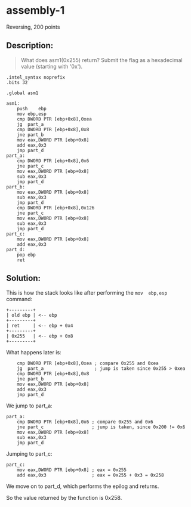 # assembly-1
Reversing, 200 points

## Description:
> What does asm1(0x255) return? Submit the flag as a hexadecimal value (starting with '0x'). 

```assembly
.intel_syntax noprefix
.bits 32
	
.global asm1

asm1:
	push	ebp
	mov	ebp,esp
	cmp	DWORD PTR [ebp+0x8],0xea
	jg 	part_a	
	cmp	DWORD PTR [ebp+0x8],0x8
	jne	part_b
	mov	eax,DWORD PTR [ebp+0x8]
	add	eax,0x3
	jmp	part_d
part_a:
	cmp	DWORD PTR [ebp+0x8],0x6
	jne	part_c
	mov	eax,DWORD PTR [ebp+0x8]
	sub	eax,0x3
	jmp	part_d
part_b:
	mov	eax,DWORD PTR [ebp+0x8]
	sub	eax,0x3
	jmp	part_d
	cmp	DWORD PTR [ebp+0x8],0x126
	jne	part_c
	mov	eax,DWORD PTR [ebp+0x8]
	sub	eax,0x3
	jmp	part_d
part_c:
	mov	eax,DWORD PTR [ebp+0x8]
	add	eax,0x3
part_d:
	pop	ebp
	ret

```


## Solution:

This is how the stack looks like after performing the `mov	ebp,esp` command:

```
+---------+
| old ebp | <-- ebp
+---------+
| ret     | <-- ebp + 0x4
+---------+
| 0x255   | <-- ebp + 0x8
+---------+
```

What happens later is:
```assembly
	cmp	DWORD PTR [ebp+0x8],0xea ; compare 0x255 and 0xea
	jg 	part_a	                 ; jump is taken since 0x255 > 0xea
	cmp	DWORD PTR [ebp+0x8],0x8
	jne	part_b
	mov	eax,DWORD PTR [ebp+0x8]
	add	eax,0x3
	jmp	part_d
```

We jump to part_a:
```assembly
part_a:
	cmp	DWORD PTR [ebp+0x8],0x6 ; compare 0x255 and 0x6
	jne	part_c                  ; jump is taken, since 0x200 != 0x6
	mov	eax,DWORD PTR [ebp+0x8]
	sub	eax,0x3
	jmp	part_d
```

Jumping to part_c:
```assembly
part_c:
	mov	eax,DWORD PTR [ebp+0x8] ; eax = 0x255
	add	eax,0x3					; eax = 0x255 + 0x3 = 0x258
```

We move on to part_d, which performs the epilog and returns.

So the value returned by the function is 0x258.